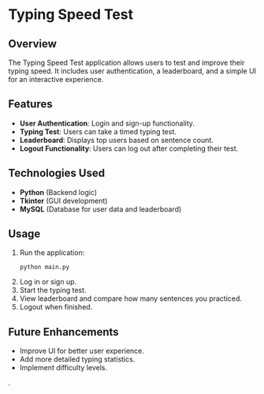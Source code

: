 # Typing Speed Test

## Overview
The Typing Speed Test application allows users to test and improve their typing speed. It includes user authentication, a leaderboard, and a simple UI for an interactive experience.

## Features
- **User Authentication**: Login and sign-up functionality.
- **Typing Test**: Users can take a timed typing test.
- **Leaderboard**: Displays top users based on sentence count.
- **Logout Functionality**: Users can log out after completing their test.

## Technologies Used
- **Python** (Backend logic)
- **Tkinter** (GUI development)
- **MySQL** (Database for user data and leaderboard)

## Usage
1. Run the application:
   ```
   python main.py
   ```
2. Log in or sign up.
3. Start the typing test.
4. View leaderboard and compare how many sentences you practiced.
5. Logout when finished.

## Future Enhancements
- Improve UI for better user experience.
- Add more detailed typing statistics.
- Implement difficulty levels.


.
